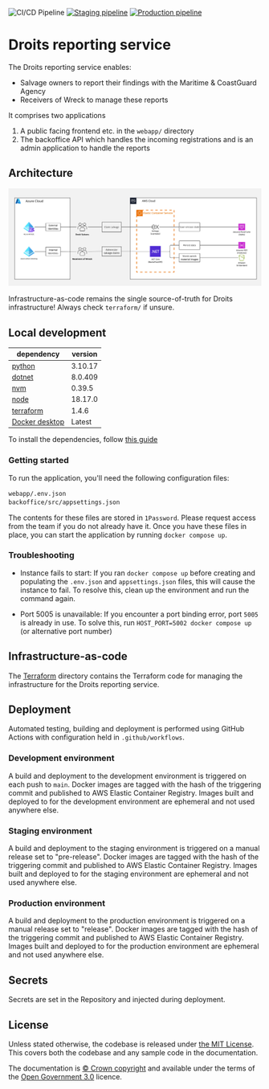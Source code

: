 ![CI/CD Pipeline](https://github.com/mcagov/droits/actions/workflows/pipeline-dev.yml/badge.svg)
[![Staging pipeline](https://github.com/mcagov/droits/actions/workflows/pipeline-staging.yml/badge.svg)](https://github.com/mcagov/droits/actions/workflows/pipeline-staging.yml)
[![Production pipeline](https://github.com/mcagov/droits/actions/workflows/pipeline-prod.yml/badge.svg)](https://github.com/mcagov/droits/actions/workflows/pipeline-prod.yml)

# Droits reporting service

The Droits reporting service enables:

- Salvage owners to report their findings with the Maritime & CoastGuard Agency
- Receivers of Wreck to manage these reports

It comprises two applications

1. A public facing frontend etc. in the `webapp/` directory
2. The backoffice API which handles the incoming registrations and is an admin application to handle the reports

## Architecture

![Architecture diagram](./architecture.jpg)

Infrastructure-as-code remains the single source-of-truth for Droits infrastructure! Always check `terraform/` if
unsure.

## Local development

| **dependency**                                                    | **version** |
|-------------------------------------------------------------------|-------------|
| [python](https://www.python.org/)                                 | 3.10.17     |
| [dotnet](https://learn.microsoft.com/en-us/dotnet/)               | 8.0.409     |
| [nvm](https://github.com/nvm-sh/nvm)                              | 0.39.5      |
| [node](https://github.com/nvm-sh/nvm)                             | 18.17.0     |
| [terraform](https://www.terraform.io/)                            | 1.4.6       |
| [Docker desktop](https://www.docker.com/products/docker-desktop/) | Latest      |

To install the dependencies, follow [this guide](/docs/dependencies-setup.md)

### Getting started

To run the application, you'll need the following configuration files:

```bash
webapp/.env.json
backoffice/src/appsettings.json
```

The contents for these files are stored in `1Password`. Please request access from the team if you do not already have it.
Once you have these files in place, you can start the application by running `docker compose up`.

### Troubleshooting

- Instance fails to start: If you ran `docker compose up` before creating and populating the `.env.json` and `appsettings.json` files, this will cause the instance to fail. To resolve this, clean up the environment and run the command again.

- Port 5005 is unavailable: If you encounter a port binding error, port `5005` is already in use. To solve this, run `HOST_PORT=5002 docker compose up` (or alternative port number)

## Infrastructure-as-code

The [Terraform](./terraform) directory contains the Terraform code for managing the infrastructure for the Droits
reporting service.

## Deployment

Automated testing, building and deployment is performed using GitHub Actions with configuration held in
`.github/workflows`.

### Development environment

A build and deployment to the development environment is triggered on each push to `main`. Docker images are tagged
with the hash of the triggering commit and published to AWS Elastic Container Registry. Images built and deployed to
for the development environment are ephemeral and not used anywhere else.

### Staging environment

A build and deployment to the staging environment is triggered on a manual release set to "pre-release". Docker images are tagged
with the hash of the triggering commit and published to AWS Elastic Container Registry. Images built and deployed to
for the staging environment are ephemeral and not used anywhere else.

### Production environment

A build and deployment to the production environment is triggered on a manual release set to "release". Docker images are tagged
with the hash of the triggering commit and published to AWS Elastic Container Registry. Images built and deployed to
for the production environment are ephemeral and not used anywhere else.

## Secrets

Secrets are set in the Repository and injected during deployment.

## License

Unless stated otherwise, the codebase is released under [the MIT License][mit]. This covers both the codebase and any
sample code in the documentation.

The documentation is [&copy; Crown copyright][copyright] and available under the terms of the [Open Government 3.0][ogl]
licence.

[mit]: LICENCE
[copyright]: http://www.nationalarchives.gov.uk/information-management/re-using-public-sector-information/uk-government-licensing-framework/crown-copyright/
[ogl]: http://www.nationalarchives.gov.uk/doc/open-government-licence/version/3/
